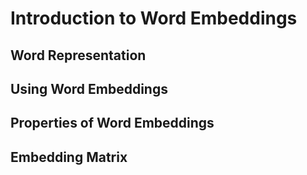 # Introduction to Word Embeddings

## Word Representation

## Using Word Embeddings

## Properties of Word Embeddings

## Embedding Matrix
